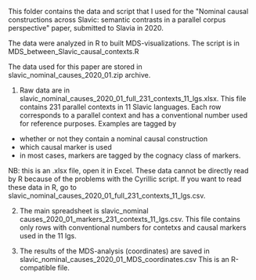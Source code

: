This folder contains the data and script that I used for the "Nominal causal constructions across Slavic: semantic contrasts in a parallel corpus perspective" paper, submitted to Slavia in 2020.

The data were analyzed in R to built MDS-visualizations. The script is in MDS_between_Slavic_causal_contexts.R

The data used for this paper are stored in slavic_nominal_causes_2020_01.zip archive.

1) Raw data are in slavic_nominal_causes_2020_01_full_231_contexts_11_lgs.xlsx.
This file contains 231 parallel contexts in 11 Slavic languages. Each row corresponds to a parallel context and has a conventional number used for reference purposes.
Examples are tagged by
- whether or not they contain a nominal causal construction
- which causal  marker is used
- in most cases, markers are tagged by the cognacy class of markers.

NB: this is an .xlsx file, open it in Excel. These data cannot be directly read by R because of the problems with the Cyrillic script. If you want to read these data in R, go to slavic_nominal_causes_2020_01_full_231_contexts_11_lgs.csv.

2) The main spreadsheet is slavic_nominal causes_2020_01_markers_231_contexts_11_lgs.csv.
This file contains only rows with conventional numbers for contetxs and causal markers used in the 11 lgs.

3) The results of the MDS-analysis (coordinates) are saved in slavic_nominal_causes_2020_01_MDS_coordinates.csv
This is an R-compatible file.
